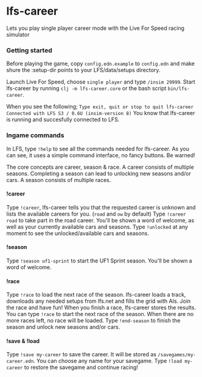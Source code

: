 # lfs-career
Lets you play single player career mode with the Live For Speed racing simulator

### Getting started
Before playing the game, copy `config.edn.example` to `config.edn` and make shure the :setup-dir points to your LFS/data/setups directory.

Launch Live For Speed, choose `single player` and type `/insim 29999`.
Start lfs-career by running `clj -m lfs-career.core` or the bash script `bin/lfs-career`.

When you see the following;
`Type exit, quit or stop to quit lfs-career
Connected with LFS S3 / 0.6U (insim-version 8)`
You know that lfs-career is running and succesfully connected to LFS.

### Ingame commands

In LFS, type `!help` to see all the commands needed for lfs-career. As you can see, it uses a simple command interface, no fancy buttons. Be warned!

The core concepts are career, season & race. A career consists of multiple seasons. Completing a season can lead to unlocking new seasons and/or cars. A season consists of multiple races.

#### !career
Type `!career`, lfs-career tells you that the requested career is unknown and lists the available careers for you. (`road` and `ow` by default)
Type `!career road` to take part in the road career.
You'll be shown a word of welcome, as well as your currently available cars and seasons. Type `!unlocked` at any moment to see the unlocked/available cars and seasons.

#### !season
Type `!season uf1-sprint` to start the UF1 Sprint season. You'll be shown a word of welcome.

#### !race
Type `!race` to load the next race of the season. lfs-career loads a track, downloads any needed setups from lfs.net and fills the grid with AIs. Join the race and have fun!
When you finish a race, lfs-career stores the results. You can type `!race` to start the next race of the season. When there are no more races left, no race will be loaded. Type `!end-season` to finish the season and unlock new seasons and/or cars.

#### !save & !load
Type `!save my-career` to save the career. It will be stored as `/savegames/my-career.edn`. You can choose any name for your savegame. Type `!load my-career` to restore the savegame and continue racing!
